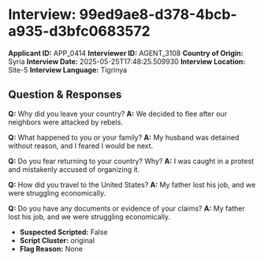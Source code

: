 # Interview: 99ed9ae8-d378-4bcb-a935-d3bfc0683572
**Applicant ID:** APP_0414
**Interviewer ID:** AGENT_3108
**Country of Origin:** Syria
**Interview Date:** 2025-05-25T17:48:25.509930
**Interview Location:** Site-5
**Interview Language:** Tigrinya

## Question & Responses

**Q:** Why did you leave your country?
**A:** We decided to flee after our neighbors were attacked by rebels.

**Q:** What happened to you or your family?
**A:** My husband was detained without reason, and I feared I would be next.

**Q:** Do you fear returning to your country? Why?
**A:** I was caught in a protest and mistakenly accused of organizing it.

**Q:** How did you travel to the United States?
**A:** My father lost his job, and we were struggling economically.

**Q:** Do you have any documents or evidence of your claims?
**A:** My father lost his job, and we were struggling economically.

- **Suspected Scripted:** False
- **Script Cluster:** original
- **Flag Reason:** None